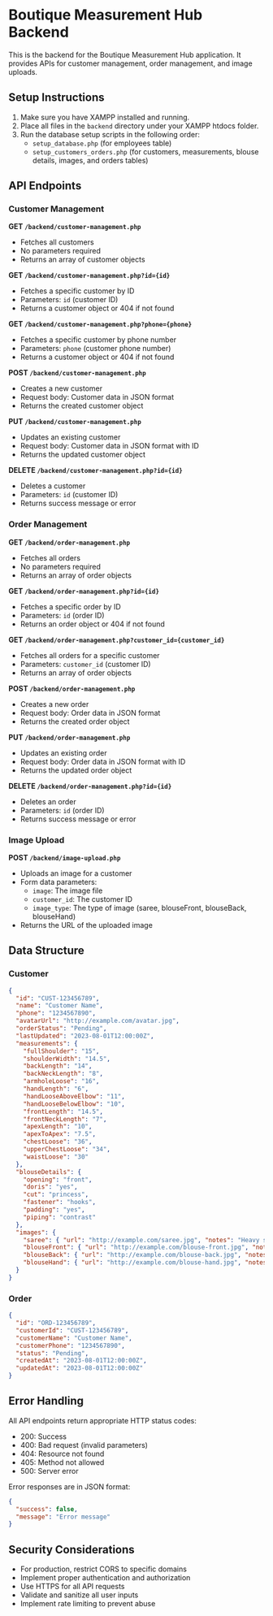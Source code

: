 # Boutique Measurement Hub Backend

This is the backend for the Boutique Measurement Hub application. It provides APIs for customer management, order management, and image uploads.

## Setup Instructions

1. Make sure you have XAMPP installed and running.
2. Place all files in the `backend` directory under your XAMPP htdocs folder.
3. Run the database setup scripts in the following order:
   - `setup_database.php` (for employees table)
   - `setup_customers_orders.php` (for customers, measurements, blouse details, images, and orders tables)

## API Endpoints

### Customer Management

**GET `/backend/customer-management.php`**
- Fetches all customers
- No parameters required
- Returns an array of customer objects

**GET `/backend/customer-management.php?id={id}`**
- Fetches a specific customer by ID
- Parameters: `id` (customer ID)
- Returns a customer object or 404 if not found

**GET `/backend/customer-management.php?phone={phone}`**
- Fetches a specific customer by phone number
- Parameters: `phone` (customer phone number)
- Returns a customer object or 404 if not found

**POST `/backend/customer-management.php`**
- Creates a new customer
- Request body: Customer data in JSON format
- Returns the created customer object

**PUT `/backend/customer-management.php`**
- Updates an existing customer
- Request body: Customer data in JSON format with ID
- Returns the updated customer object

**DELETE `/backend/customer-management.php?id={id}`**
- Deletes a customer
- Parameters: `id` (customer ID)
- Returns success message or error

### Order Management

**GET `/backend/order-management.php`**
- Fetches all orders
- No parameters required
- Returns an array of order objects

**GET `/backend/order-management.php?id={id}`**
- Fetches a specific order by ID
- Parameters: `id` (order ID)
- Returns an order object or 404 if not found

**GET `/backend/order-management.php?customer_id={customer_id}`**
- Fetches all orders for a specific customer
- Parameters: `customer_id` (customer ID)
- Returns an array of order objects

**POST `/backend/order-management.php`**
- Creates a new order
- Request body: Order data in JSON format
- Returns the created order object

**PUT `/backend/order-management.php`**
- Updates an existing order
- Request body: Order data in JSON format with ID
- Returns the updated order object

**DELETE `/backend/order-management.php?id={id}`**
- Deletes an order
- Parameters: `id` (order ID)
- Returns success message or error

### Image Upload

**POST `/backend/image-upload.php`**
- Uploads an image for a customer
- Form data parameters:
  - `image`: The image file
  - `customer_id`: The customer ID
  - `image_type`: The type of image (saree, blouseFront, blouseBack, blouseHand)
- Returns the URL of the uploaded image

## Data Structure

### Customer
```json
{
  "id": "CUST-123456789",
  "name": "Customer Name",
  "phone": "1234567890",
  "avatarUrl": "http://example.com/avatar.jpg",
  "orderStatus": "Pending",
  "lastUpdated": "2023-08-01T12:00:00Z",
  "measurements": {
    "fullShoulder": "15",
    "shoulderWidth": "14.5",
    "backLength": "14",
    "backNeckLength": "8",
    "armholeLoose": "16",
    "handLength": "6",
    "handLooseAboveElbow": "11",
    "handLooseBelowElbow": "10",
    "frontLength": "14.5",
    "frontNeckLength": "7",
    "apexLength": "10",
    "apexToApex": "7.5",
    "chestLoose": "36",
    "upperChestLoose": "34",
    "waistLoose": "30"
  },
  "blouseDetails": {
    "opening": "front",
    "doris": "yes",
    "cut": "princess",
    "fastener": "hooks",
    "padding": "yes",
    "piping": "contrast"
  },
  "images": {
    "saree": { "url": "http://example.com/saree.jpg", "notes": "Heavy silk saree for wedding." },
    "blouseFront": { "url": "http://example.com/blouse-front.jpg", "notes": "Deep U-neck design." },
    "blouseBack": { "url": "http://example.com/blouse-back.jpg", "notes": "Backless with doris." },
    "blouseHand": { "url": "http://example.com/blouse-hand.jpg", "notes": "Elbow length sleeves." }
  }
}
```

### Order
```json
{
  "id": "ORD-123456789",
  "customerId": "CUST-123456789",
  "customerName": "Customer Name",
  "customerPhone": "1234567890",
  "status": "Pending",
  "createdAt": "2023-08-01T12:00:00Z",
  "updatedAt": "2023-08-01T12:00:00Z"
}
```

## Error Handling

All API endpoints return appropriate HTTP status codes:
- 200: Success
- 400: Bad request (invalid parameters)
- 404: Resource not found
- 405: Method not allowed
- 500: Server error

Error responses are in JSON format:
```json
{
  "success": false,
  "message": "Error message"
}
```

## Security Considerations

- For production, restrict CORS to specific domains
- Implement proper authentication and authorization
- Use HTTPS for all API requests
- Validate and sanitize all user inputs
- Implement rate limiting to prevent abuse